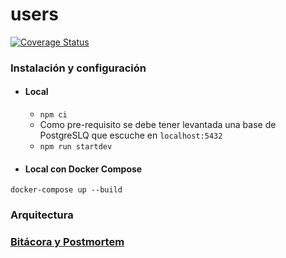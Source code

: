 # users

[![Coverage Status](https://coveralls.io/repos/github/edjeordjian/demo-users/badge.svg?branch=develop&t=8RwVJZ)](https://coveralls.io/github/edjeordjian/demo-users?branch=develop) 

### Instalación y configuración

- #### Local
    * `npm ci`
    * Como pre-requisito se debe tener levantada una base de PostgreSLQ que escuche en `localhost:5432`
    * `npm run startdev`

- #### Local con Docker Compose
```
docker-compose up --build
```

### Arquitectura

### [Bitácora y Postmortem](https://edjeordjian.github.io/bitacora/)
